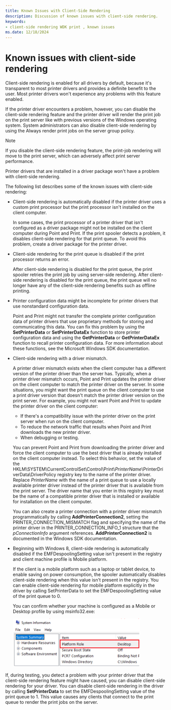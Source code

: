 ```yaml
---
title: Known Issues with Client-Side Rendering
description: Discussion of known issues with client-side rendering.
keywords:
- client-side rendering WDK print , known issues
ms.date: 12/18/2024
---
```


# Known issues with client-side rendering

Client-side rendering is enabled for all drivers by default, because it's transparent to most printer drivers and provides a definite benefit to the user. Most printer drivers won't experience any problems with this feature enabled.

If the printer driver encounters a problem, however, you can disable the client-side rendering feature and the printer driver will render the print job on the print server like with previous versions of the Windows operating system. System administrators can also disable client-side rendering by using the Always render print jobs on the server group policy.

> [!NOTE]
> If you disable the client-side rendering feature, the print-job rendering will move to the print server, which can adversely affect print server performance.

Printer drivers that are installed in a driver package won't have a problem with client-side rendering.

The following list describes some of the known issues with client-side rendering:

- Client-side rendering is automatically disabled if the printer driver uses a custom print processor but the print processor isn't installed on the client computer.

  In some cases, the print processor of a printer driver that isn't configured as a driver package might not be installed on the client computer during Point and Print. If the print spooler detects a problem, it disables client-side rendering for that print queue. To avoid this problem, create a driver package for the printer driver.

- Client-side rendering for the print queue is disabled if the print processor returns an error.

  After client-side rendering is disabled for the print queue, the print spooler retries the print job by using server-side rendering. After client-side rendering is disabled for the print queue, the print queue will no longer have any of the client-side rendering benefits such as offline printing.

- Printer configuration data might be incomplete for printer drivers that use nonstandard configuration data.

  Point and Print might not transfer the complete printer configuration data of printer drivers that use proprietary methods for storing and communicating this data. You can fix this problem by using the **SetPrinterData** or **SetPrinterDataEx** function to store printer configuration data and using the **GetPrinterData** or **GetPrinterDataEx** function to recall printer configuration data. For more information about these functions, see the Microsoft Windows SDK documentation.

- Client-side rendering with a driver mismatch.

  A printer driver mismatch exists when the client computer has a different version of the printer driver than the server has. Typically, when a printer driver mismatch occurs, Point and Print updates the printer driver on the client computer to match the printer driver on the server. In some situations, you might want the print queue on the client computer to use a print driver version that doesn't match the printer driver version on the print server. For example, you might not want Point and Print to update the printer driver on the client computer:

  - If there's a compatibility issue with the printer driver on the print server when run on the client computer.
  - To reduce the network traffic that results when Point and Print downloads the new printer driver.
  - When debugging or testing.

  You can prevent Point and Print from downloading the printer driver and force the client computer to use the best driver that is already installed on the client computer instead. To select this behavior, set the value of the HKLM\\SYSTEM\\CurrentControlSet\\Control\\Print\\*PrinterName*\\PrinterDriverData\\DriverPolicy registry key to the name of the printer driver. Replace *PrinterName* with the name of a print queue to use a locally available printer driver instead of the printer driver that is available from the print server. The driver name that you enter in this registry key must be the name of a compatible printer driver that is installed or available for installation on the client computer.

  You can also create a printer connection with a printer driver mismatch programmatically by calling **AddPrinterConnection2**, setting the PRINTER\_CONNECTION\_MISMATCH flag and specifying the name of the printer driver in the PRINTER_CONNECTION_INFO_1 structure that the *pConnectionInfo* argument references. **AddPrinterConnection2** is documented in the Windows SDK documentation.

- Beginning with Windows 8, client-side rendering is automatically disabled if the EMFDespoolingSetting value isn't present in the registry and client machine profile is Mobile platform.

  If the client is a mobile platform such as a laptop or tablet device, to enable saving on power consumption, the spooler automatically disables client-side rendering when this value isn't present in the registry. You can enable client-side rendering for mobile platform explicitly in the driver by calling SetPrinterData to set the EMFDespoolingSetting value of the print queue to 0.

  You can confirm whether your machine is configured as a Mobile or Desktop profile by using msinfo32.exe:

  ![screenshot of msinfo32.exe profile.](images/emfdespoolingsetting.png)

If, during testing, you detect a problem with your printer driver that the client-side rendering feature might have caused, you can disable client-side rendering for your driver. You can disable client-side rendering in the driver by calling **SetPrinterData** to set the EMFDespoolingSetting value of the print queue to 1. This value causes any clients that connect to the print queue to render the print jobs on the server.
